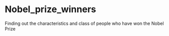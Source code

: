 # Nobel_prize_winners
Finding out the characteristics and class of people who have won the Nobel Prize
